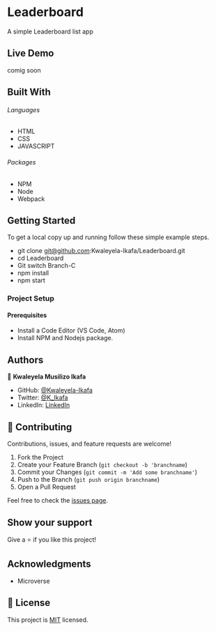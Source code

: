 # Leaderboard
A simple Leaderboard list app 

## Live Demo
comig soon

## Built With

###### Languages 
- HTML
- CSS
- JAVASCRIPT

###### Packages 
- NPM
- Node
- Webpack

## Getting Started

To get a local copy up and running follow these simple example steps.

- git clone git@github.com:Kwaleyela-Ikafa/Leaderboard.git
- cd Leaderboard
- Git switch Branch-C
- npm install
- npm start

### Project Setup

#### Prerequisites
- Install a Code Editor (VS Code, Atom)
- Install NPM and Nodejs package.


## Authors

👤 **Kwaleyela Musilizo Ikafa**

- GitHub: [@Kwaleyela-Ikafa](https://github.com/Kwaleyela-Ikafa)
- Twitter: [@K_Ikafa](https://twitter.com/K_Ikafa)
- LinkedIn: [LinkedIn](https://zm.linkedin.com/in/kwaleyela-musilizo-ikafa-abaa1a20b?trk=people-guest_people_search-card)


## 🤝 Contributing

Contributions, issues, and feature requests are welcome!

1. Fork the Project
2. Create your Feature Branch (`git checkout -b 'branchname`)
3. Commit your Changes (`git commit -m 'Add some branchname'`)
4. Push to the Branch (`git push origin branchname`)
5. Open a Pull Request

Feel free to check the [issues page](../../issues/).

## Show your support

Give a ⭐️ if you like this project!

## Acknowledgments

- Microverse

## 📝 License

This project is [MIT](./MIT.md) licensed.
